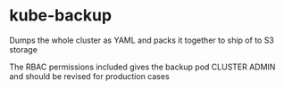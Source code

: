 # kube-backup

Dumps the whole cluster as YAML and packs it together to ship of to S3 storage

The RBAC permissions included gives the backup pod CLUSTER ADMIN and should be revised for production cases